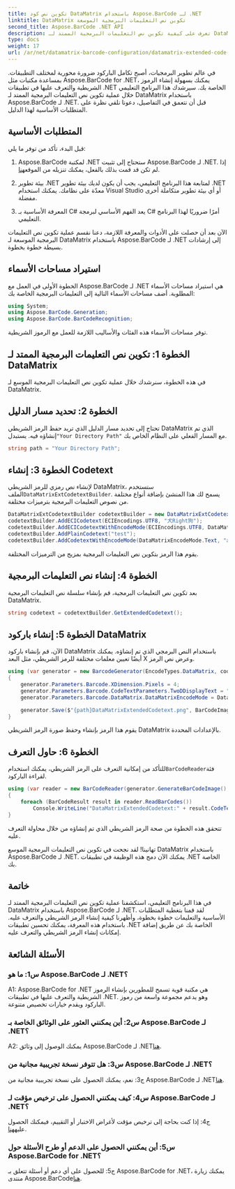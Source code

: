 ```yaml
---
title: تكوين نص كود DataMatrix باستخدام Aspose.BarCode لـ .NET
linktitle: DataMatrix تكوين نص التعليمات البرمجية الموسعة
second_title: Aspose.BarCode .NET API
description: تعرف على كيفية تكوين نص التعليمات البرمجية الممتد لـ DataMatrix باستخدام Aspose.BarCode لـ .NET. إنشاء الرموز الشريطية والتعرف عليها ودمجها في تطبيقات .NET الخاصة بك.
type: docs
weight: 17
url: /ar/net/datamatrix-barcode-configuration/datamatrix-extended-code-text-configuration/
---
```

في عالم تطوير البرمجيات، أصبح تكامل الباركود ضرورة محورية لمختلف التطبيقات. بمساعدة مكتبات مثل Aspose.BarCode for .NET، يمكنك بسهولة إنشاء الرموز الشريطية والتعرف عليها في تطبيقات .NET الخاصة بك. سيرشدك هذا البرنامج التعليمي خلال عملية تكوين نص التعليمات البرمجية الممتد لـ DataMatrix باستخدام Aspose.BarCode لـ .NET. قبل أن نتعمق في التفاصيل، دعونا نلقي نظرة على المتطلبات الأساسية لهذا الدليل.

## المتطلبات الأساسية

قبل البدء، تأكد من توفر ما يلي:

1. Aspose.BarCode لمكتبة .NET
ستحتاج إلى تثبيت Aspose.BarCode لـ .NET. إذا لم تكن قد قمت بذلك بالفعل، يمكنك تنزيله من الموقع[هنا](https://releases.aspose.com/barcode/net/).

2. بيئة تطوير .NET
لمتابعة هذا البرنامج التعليمي، يجب أن يكون لديك بيئة تطوير .NET معدّة على نظامك. يمكنك استخدام Visual Studio أو أي بيئة تطوير متكاملة أخرى مفضلة.

3. المعرفة الأساسية بـ C#
يعد الفهم الأساسي لبرمجة C# أمرًا ضروريًا لهذا البرنامج التعليمي.

الآن بعد أن حصلت على الأدوات والمعرفة اللازمة، دعنا نقسم عملية تكوين نص التعليمات البرمجية الموسعة لـ DataMatrix باستخدام Aspose.BarCode لـ .NET إلى إرشادات بسيطة خطوة بخطوة.

## استيراد مساحات الأسماء

الخطوة الأولى في العمل مع Aspose.BarCode لـ .NET هي استيراد مساحات الأسماء المطلوبة. أضف مساحات الأسماء التالية إلى التعليمات البرمجية الخاصة بك:

```csharp
using System;
using Aspose.BarCode.Generation;
using Aspose.BarCode.BarCodeRecognition;
```

توفر مساحات الأسماء هذه الفئات والأساليب اللازمة للعمل مع الرموز الشريطية.

## الخطوة 1: تكوين نص التعليمات البرمجية الممتد لـ DataMatrix

في هذه الخطوة، سنرشدك خلال عملية تكوين نص التعليمات البرمجية الموسع لـ DataMatrix.

## الخطوة 2: تحديد مسار الدليل

 تحتاج إلى تحديد مسار الدليل الذي تريد حفظ الرمز الشريطي DataMatrix الذي تم إنشاؤه فيه. يستبدل`"Your Directory Path"` مع المسار الفعلي على النظام الخاص بك.

```csharp
string path = "Your Directory Path";
```

## الخطوة 3: إنشاء Codetext

 لإنشاء نص رمزي للرمز الشريطي DataMatrix، ستستخدم الملف`DataMatrixExtCodetextBuilder`. يسمح لك هذا المنشئ بإضافة أنواع مختلفة من نصوص التعليمات البرمجية بترميزات مختلفة.

```csharp
DataMatrixExtCodetextBuilder codetextBuilder = new DataMatrixExtCodetextBuilder();
codetextBuilder.AddECICodetext(ECIEncodings.UTF8, "犬Right狗");
codetextBuilder.AddECICodetextWithEncodeMode(ECIEncodings.UTF8, DataMatrixEncodeMode.C40, "ABCDE");
codetextBuilder.AddPlainCodetext("test");
codetextBuilder.AddCodetextWithEncodeMode(DataMatrixEncodeMode.Text, "abcde");
```

يقوم هذا الرمز بتكوين نص التعليمات البرمجية بمزيج من الترميزات المختلفة.

## الخطوة 4: إنشاء نص التعليمات البرمجية

بعد تكوين نص التعليمات البرمجية، قم بإنشاء سلسلة نص التعليمات البرمجية DataMatrix.

```csharp
string codetext = codetextBuilder.GetExtendedCodetext();
```

## الخطوة 5: إنشاء باركود DataMatrix

الآن، قم بإنشاء باركود DataMatrix باستخدام النص البرمجي الذي تم إنشاؤه. يمكنك أيضًا تعيين معلمات مختلفة للرمز الشريطي، مثل البعد X وعرض نص الرمز.

```csharp
using (var generator = new BarcodeGenerator(EncodeTypes.DataMatrix, codetext))
{
    generator.Parameters.Barcode.XDimension.Pixels = 4;
    generator.Parameters.Barcode.CodeTextParameters.TwoDDisplayText = "Extended Codetext";
    generator.Parameters.Barcode.DataMatrix.DataMatrixEncodeMode = DataMatrixEncodeMode.ExtendedCodetext;

    generator.Save($"{path}DataMatrixExtendedCodetext.png", BarCodeImageFormat.Png);
}
```

يقوم هذا الرمز بإنشاء وحفظ صورة الرمز الشريطي DataMatrix بالإعدادات المحددة.

## الخطوة 6: حاول التعرف

 للتأكد من إمكانية التعرف على الرمز الشريطي، يمكنك استخدام`BarCodeReader`فئة لقراءة الباركود.

```csharp
using (var reader = new BarCodeReader(generator.GenerateBarCodeImage(), DecodeType.DataMatrix))
{
    foreach (BarCodeResult result in reader.ReadBarCodes())
        Console.WriteLine("DataMatrixExtendedCodetext:" + result.CodeText);
}
```

تتحقق هذه الخطوة من صحة الرمز الشريطي الذي تم إنشاؤه من خلال محاولة التعرف عليه.

تهانينا! لقد نجحت في تكوين نص التعليمات البرمجية الموسع DataMatrix باستخدام Aspose.BarCode لـ .NET. يمكنك الآن دمج هذه الوظيفة في تطبيقات .NET الخاصة بك.

## خاتمة

في هذا البرنامج التعليمي، استكشفنا عملية تكوين نص التعليمات البرمجية الممتد لـ DataMatrix باستخدام Aspose.BarCode لـ .NET. لقد قمنا بتغطية المتطلبات الأساسية والتعليمات خطوة بخطوة، وأظهرنا كيفية إنشاء الرمز الشريطي والتعرف عليه. باستخدام هذه المعرفة، يمكنك تحسين تطبيقات .NET الخاصة بك عن طريق إضافة إمكانات إنشاء الرمز الشريطي والتعرف عليه.

## الأسئلة الشائعة

### س1: ما هو Aspose.BarCode لـ .NET؟

A1: Aspose.BarCode for .NET هي مكتبة قوية تسمح للمطورين بإنشاء الرموز الشريطية والتعرف عليها في تطبيقات .NET. وهو يدعم مجموعة واسعة من رموز الباركود ويقدم خيارات تخصيص متنوعة.

### س2: أين يمكنني العثور على الوثائق الخاصة بـ Aspose.BarCode لـ .NET؟

A2: يمكنك الوصول إلى وثائق Aspose.BarCode لـ .NET[هنا](https://reference.aspose.com/barcode/net/).

### س3: هل تتوفر نسخة تجريبية مجانية من Aspose.BarCode لـ .NET؟

 ج3: نعم، يمكنك الحصول على نسخة تجريبية مجانية من Aspose.BarCode لـ .NET[هنا](https://releases.aspose.com/).

### س4: كيف يمكنني الحصول على ترخيص مؤقت لـ Aspose.BarCode لـ .NET؟

 ج4: إذا كنت بحاجة إلى ترخيص مؤقت لأغراض الاختبار أو التقييم، فيمكنك الحصول عليه[هنا](https://purchase.aspose.com/temporary-license/).

### س5: أين يمكنني الحصول على الدعم أو طرح الأسئلة حول Aspose.BarCode for .NET؟

 ج5: للحصول على أي دعم أو أسئلة تتعلق بـ Aspose.BarCode for .NET، يمكنك زيارة منتدى Aspose.BarCode[هنا](https://forum.aspose.com/c/barcode/13).
